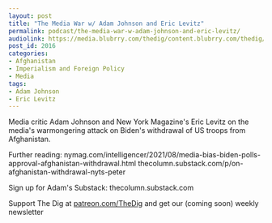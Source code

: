 ```yaml
---
layout: post
title: "The Media War w/ Adam Johnson and Eric Levitz"
permalink: podcast/the-media-war-w-adam-johnson-and-eric-levitz/
audiolink: https://media.blubrry.com/thedig/content.blubrry.com/thedig/The_Dig-EP_319-MediaWar.mp3
post_id: 2016
categories: 
- Afghanistan
- Imperialism and Foreign Policy
- Media
tags: 
- Adam Johnson
- Eric Levitz
---
```


Media critic Adam Johnson and New York Magazine's Eric Levitz on the media's warmongering attack on Biden's withdrawal of US troops from Afghanistan. 

Further reading: 
nymag.com/intelligencer/2021/08/media-bias-biden-polls-approval-afghanistan-withdrawal.html
thecolumn.substack.com/p/on-afghanistan-withdrawal-nyts-peter

Sign up for Adam's Substack: thecolumn.substack.com

Support The Dig at [patreon.com/TheDig](patreon.com/TheDig) and get our (coming soon) weekly newsletter
